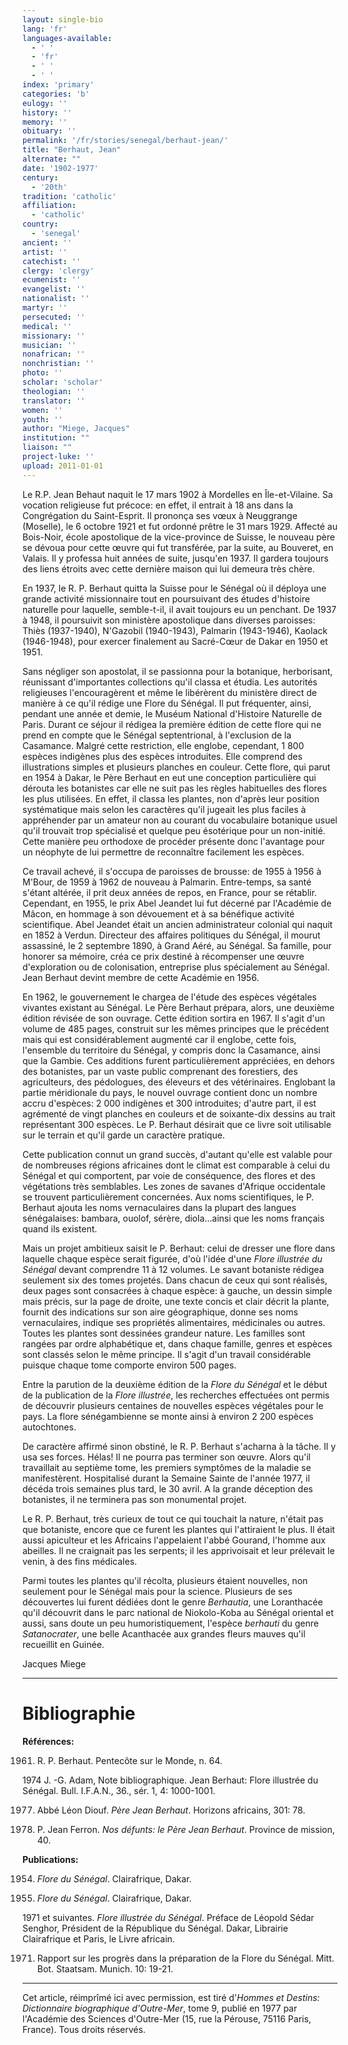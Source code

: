 ```yaml
---
layout: single-bio
lang: 'fr'
languages-available:
  - ' '
  - 'fr'
  - ' '
  - ' '
index: 'primary'
categories: 'b'
eulogy: ''
history: ''
memory: ''
obituary: ''
permalink: '/fr/stories/senegal/berhaut-jean/'
title: "Berhaut, Jean"
alternate: ""
date: '1902-1977'
century:
  - '20th'
tradition: 'catholic'
affiliation:
  - 'catholic'
country:
  - 'senegal'
ancient: ''
artist: ''
catechist: ''
clergy: 'clergy'
ecumenist: ''
evangelist: ''
nationalist: ''
martyr: ''
persecuted: ''
medical: ''
missionary: ''
musician: ''
nonafrican: ''
nonchristian: ''
photo: ''
scholar: 'scholar'
theologian: ''
translator: ''
women: ''
youth: ''
author: "Miege, Jacques"
institution: ""
liaison: ""
project-luke: ''
upload: 2011-01-01
---
```




Le R.P. Jean Behaut naquit le 17 mars 1902 à Mordelles en Île-et-Vilaine. Sa vocation religieuse fut précoce: en effet, il entrait à 18 ans dans la Congrégation du Saint-Esprit. Il prononça ses vœux à Neuggrange (Moselle), le 6 octobre 1921 et fut ordonné prêtre le 31 mars 1929. Affecté au Bois-Noir, école apostolique de la vice-province de Suisse, le nouveau père se dévoua pour cette œuvre qui fut transférée, par la suite, au Bouveret, en Valais. Il y professa huit années de suite, jusqu'en 1937. Il gardera toujours des liens étroits avec cette dernière maison qui lui demeura très chère.

En 1937, le R. P. Berhaut quitta la Suisse pour le Sénégal où il déploya une grande activité missionnaire tout en poursuivant des études d'histoire naturelle pour laquelle, semble-t-il, il avait toujours eu un penchant. De 1937 à 1948, il poursuivit son ministère apostolique dans diverses paroisses: Thiès (1937-1940), N'Gazobil (1940-1943), Palmarin (1943-1946), Kaolack (1946-1948), pour exercer finalement au Sacré-Cœur de Dakar en 1950 et 1951.

Sans négliger son apostolat, il se passionna pour la botanique, herborisant, réunissant d'importantes collections qu'il classa et étudia. Les autorités religieuses l'encouragèrent et même le libérèrent du ministère direct de manière à ce qu'il rédige une Flore du Sénégal. Il put fréquenter, ainsi, pendant une année et demie, le Muséum National d'Histoire Naturelle de Paris. Durant ce séjour il rédigea la première édition de cette flore qui ne prend en compte que le Sénégal septentrional, à l'exclusion de la Casamance. Malgré cette restriction, elle englobe, cependant, 1 800 espèces indigènes plus des espèces introduites. Elle comprend des illustrations simples et plusieurs planches en couleur. Cette flore, qui parut en 1954 à Dakar, le Père Berhaut en eut une conception particulière qui dérouta les botanistes car elle ne suit pas les règles habituelles des flores les plus utilisées. En effet, il classa les plantes, non d'après leur position systématique mais selon les caractères qu'il jugeait les plus faciles à appréhender par un amateur non au courant du vocabulaire botanique usuel qu'il trouvait  trop spécialisé et quelque peu ésotérique pour un non-initié. Cette manière peu orthodoxe de procéder présente donc l'avantage pour un néophyte de lui permettre de reconnaître facilement les espèces.

Ce travail achevé, il s'occupa de paroisses de brousse: de 1955 à 1956 à M'Bour, de 1959 à 1962 de nouveau à Palmarin. Entre-temps, sa santé s'étant altérée, il prit deux années de repos, en France, pour se rétablir. Cependant, en 1955, le prix Abel Jeandet lui fut décerné par l'Académie de Mâcon, en hommage à son dévouement et à sa bénéfique activité scientifique. Abel Jeandet était un ancien administrateur colonial qui naquit en 1852 à Verdun. Directeur des affaires politiques du Sénégal, il mourut assassiné, le 2 septembre 1890, à Grand Aéré, au Sénégal. Sa famille, pour honorer sa mémoire, créa ce prix destiné à récompenser une œuvre d'exploration ou de colonisation, entreprise plus spécialement au Sénégal. Jean Berhaut devint membre de cette Académie en 1956.

En 1962, le gouvernement le chargea de l'étude des espèces végétales vivantes existant au Sénégal. Le Père Berhaut prépara, alors, une deuxième édition révisée de son ouvrage. Cette édition sortira en 1967. Il s'agit d'un volume de 485 pages, construit sur les mêmes principes que le précédent mais qui est considérablement augmenté car il englobe, cette fois, l'ensemble du territoire du Sénégal, y compris donc la Casamance, ainsi que la Gambie. Ces additions furent particulièrement appréciées, en dehors des botanistes, par un vaste public comprenant des forestiers, des agriculteurs, des pédologues, des éleveurs et des vétérinaires. Englobant la partie méridionale du pays, le nouvel ouvrage contient donc un nombre accru d'espèces: 2 000 indigènes et 300 introduites; d'autre part, il est agrémenté de vingt planches en couleurs et de soixante-dix dessins au trait représentant 300 espèces. Le P. Berhaut désirait que ce livre soit utilisable sur le terrain et qu'il garde un caractère pratique.

Cette publication connut un grand succès, d'autant qu'elle est valable pour de nombreuses régions africaines dont le climat est comparable à celui du Sénégal et qui comportent, par voie de conséquence, des flores et des végétations très semblables. Les zones de savanes d'Afrique occidentale se trouvent particulièrement concernées. Aux noms scientifiques, le P. Berhaut ajouta les noms vernaculaires dans la plupart des langues sénégalaises: bambara, ouolof, sérère, diola…ainsi que les noms français quand ils existent.

Mais un projet ambitieux saisit le P. Berhaut: celui de dresser une flore dans laquelle chaque espèce serait figurée, d'où l'idée d'une *Flore illustrée du Sénégal* devant comprendre 11 à 12 volumes. Le savant botaniste rédigea seulement six des tomes projetés. Dans chacun de ceux qui sont réalisés, deux pages sont consacrées à chaque espèce: à gauche, un dessin simple mais précis, sur la page de droite, une texte concis et clair décrit la plante, fournit des indications sur son aire géographique, donne ses noms vernaculaires, indique ses propriétés alimentaires, médicinales ou autres. Toutes les plantes sont dessinées grandeur nature. Les familles sont rangées par ordre alphabétique et, dans chaque famille, genres et espèces sont classés selon le même principe. Il s'agit d'un travail considérable puisque chaque tome comporte environ 500 pages.

Entre la parution de la deuxième édition de la *Flore du Sénégal* et le début de la publication de la *Flore illustrée*, les recherches effectuées ont permis de découvrir plusieurs centaines de nouvelles espèces végétales pour le pays. La flore sénégambienne se monte ainsi à environ 2 200 espèces autochtones.

De caractère affirmé sinon obstiné, le R. P. Berhaut s'acharna à la tâche. Il y usa ses forces. Hélas! Il ne pourra pas terminer son œuvre. Alors qu'il travaillait au septième tome, les premiers symptômes de la maladie se manifestèrent. Hospitalisé durant la Semaine Sainte de l'année 1977, il décéda trois semaines plus tard, le 30 avril. A la grande déception des botanistes, il ne terminera pas son monumental projet.

Le R. P. Berhaut, très curieux de tout ce qui touchait la nature, n'était pas que botaniste, encore que ce furent les plantes qui l'attiraient le plus. Il était aussi apiculteur et les Africains l'appelaient l'abbé Gourand, l'homme aux abeilles. Il ne craignait pas les serpents; il les apprivoisait et leur prélevait le venin, à des fins médicales.

Parmi toutes les plantes qu'il récolta, plusieurs étaient nouvelles, non seulement pour le Sénégal mais pour la science. Plusieurs de ses découvertes lui furent dédiées dont le genre *Berhautia*, une Loranthacée qu'il découvrit dans le parc national de Niokolo-Koba au Sénégal oriental et aussi, sans doute un peu humoristiquement, l'espèce *berhauti* du genre *Satanocrater*, une belle Acanthacée aux grandes fleurs mauves qu'il recueillit en Guinée.

Jacques Miege

---

# Bibliographie

**Références:**

1961. R. P. Berhaut. Pentecôte sur le Monde, n. 64.

1974 J. -G. Adam, Note bibliographique. Jean Berhaut: Flore illustrée du Sénégal. Bull. I.F.A.N., 36., sér. 1, 4: 1000-1001.

1977. Abbé Léon Diouf. *Père Jean Berhaut*. Horizons africains, 301: 78.

1977. P. Jean Ferron. *Nos défunts: le Père Jean Berhaut*. Province de mission, 40.

**Publications:**

1954. *Flore du Sénégal*. Clairafrique, Dakar.

1967. *Flore du Sénégal*. Clairafrique, Dakar.

1971 et suivantes. *Flore illustrée du Sénégal*. Préface de Léopold Sédar Senghor, Président de la République du Sénégal. Dakar, Librairie Clairafrique et Paris, le Livre africain.

1971. Rapport sur les progrès dans la préparation de la Flore du Sénégal. Mitt. Bot. Staatsam. Munich. 10: 19-21.

---

Cet article, réimprîmé ici avec permission, est tiré d'*Hommes et Destins: Dictionnaire biographique d'Outre-Mer*, tome 9, publié en 1977 par l'Académie des Sciences d'Outre-Mer (15, rue la Pérouse, 75116 Paris, France). Tous droits réservés.
